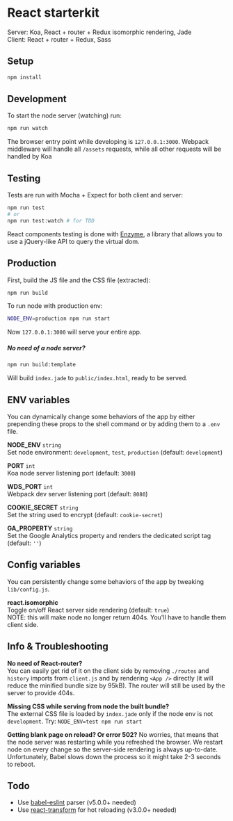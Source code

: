 # React starterkit

Server: Koa, React + router + Redux isomorphic rendering, Jade  
Client: React + router + Redux, Sass


## Setup

``` sh
npm install
```


## Development

To start the node server (watching) run:
``` sh
npm run watch
```
The browser entry point while developing is `127.0.0.1:3000`. 
Webpack middleware will handle all `/assets` requests, while all other requests will be handled by Koa


## Testing

Tests are run with Mocha + Expect for both client and server:
``` sh
npm run test 
# or
npm run test:watch # for TDD
```
React components testing is done with [Enzyme](https://github.com/airbnb/enzyme/), a library that allows you to use a jQuery-like API to query the virtual dom.


## Production

First, build the JS file and the CSS file (extracted):
``` sh
npm run build
```

To run node with production env:
``` sh
NODE_ENV=production npm run start
```
Now `127.0.0.1:3000` will serve your entire app.

##### No need of a node server?

``` sh
npm run build:template
```
Will build `index.jade` to `public/index.html`, ready to be served. 


## ENV variables

You can dynamically change some behaviors of the app by either prepending these props to the shell command or by adding them to a `.env` file.

**NODE_ENV** `string`  
Set node environment: `development`, `test`, `production` (default: `development`)

**PORT** `int`  
Koa node server listening port (default: `3000`)

**WDS_PORT** `int`  
Webpack dev server listening port (default: `8080`)

**COOKIE_SECRET** `string`  
Set the string used to encrypt  (default: `cookie-secret`)

**GA_PROPERTY** `string`  
Set the Google Analytics property and renders the dedicated script tag (default: `''`)


## Config variables

You can persistently change some behaviors of the app by tweaking `lib/config.js`.

**react.isomorphic**  
Toggle on/off React server side rendering (default: `true`)  
NOTE: this will make node no longer return 404s. You'll have to handle them client side. 


## Info & Troubleshooting

**No need of React-router?**  
You can easily get rid of it on the client side by removing `./routes` and `history` imports from `client.js` and by rendering `<App />` directly (it will reduce the minified bundle size by 95kB). The router will still be used by the server to provide 404s.

**Missing CSS while serving from node the built bundle?**  
The external CSS file is loaded by `index.jade` only if the node env is not `development`. 
Try: `NODE_ENV=test npm run start`

**Getting blank page on reload? Or error 502?**
No worries, that means that the node server was restarting while you refreshed the browser. We restart node on every change so the server-side rendering is always up-to-date. Unfortunately, Babel slows down the process so it might take 2-3 seconds to reboot.


## Todo

- Use [babel-eslint](https://github.com/babel/babel-eslint) parser (v5.0.0+ needed)
- Use [react-transform](https://github.com/gaearon/react-transform-boilerplate) for hot reloading (v3.0.0+ needed)

